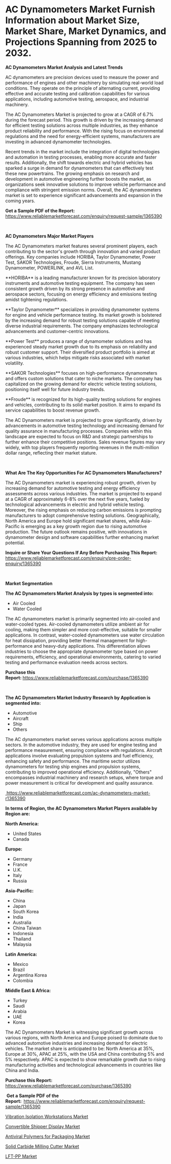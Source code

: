<p><h1>AC Dynamometers Market Furnish Information about Market Size, Market Share, Market Dynamics, and Projections Spanning from 2025 to 2032.</h1></p><p><strong>AC Dynamometers Market Analysis and Latest Trends</strong></p>
<p><p>AC dynamometers are precision devices used to measure the power and performance of engines and other machinery by simulating real-world load conditions. They operate on the principle of alternating current, providing effective and accurate testing and calibration capabilities for various applications, including automotive testing, aerospace, and industrial machinery.</p><p>The AC Dynamometers Market is projected to grow at a CAGR of 6.7% during the forecast period. This growth is driven by the increasing demand for efficient testing solutions across multiple industries, as they enhance product reliability and performance. With the rising focus on environmental regulations and the need for energy-efficient systems, manufacturers are investing in advanced dynamometer technologies.</p><p>Recent trends in the market include the integration of digital technologies and automation in testing processes, enabling more accurate and faster results. Additionally, the shift towards electric and hybrid vehicles has sparked a surge in demand for dynamometers that can effectively test these new powertrains. The growing emphasis on research and development in automotive engineering further boosts the market, as organizations seek innovative solutions to improve vehicle performance and compliance with stringent emission norms. Overall, the AC dynamometers market is set to experience significant advancements and expansion in the coming years.</p></p>
<p><strong>Get a Sample PDF of the Report:&nbsp;</strong> <a href="https://www.reliablemarketforecast.com/enquiry/request-sample/1365390?utm_campaign=1897&utm_medium=2&utm_source=Github&utm_content=ia&utm_term=22032025&utm_id=ac-dynamometers">https://www.reliablemarketforecast.com/enquiry/request-sample/1365390</a></p>
<p>&nbsp;</p>
<p><strong>AC Dynamometers Major Market Players</strong></p>
<p><p>The AC Dynamometers market features several prominent players, each contributing to the sector's growth through innovation and varied product offerings. Key companies include HORIBA, Taylor Dynamometer, Power Test, SAKOR Technologies, Froude, Sierra Instruments, Mustang Dynamometer, POWERLINK, and AVL List.</p><p>**HORIBA** is a leading manufacturer known for its precision laboratory instruments and automotive testing equipment. The company has seen consistent growth driven by its strong presence in automotive and aerospace sectors, focusing on energy efficiency and emissions testing amidst tightening regulations.</p><p>**Taylor Dynamometer** specializes in providing dynamometer systems for engine and vehicle performance testing. Its market growth is bolstered by the increasing demand for robust testing solutions capable of meeting diverse industrial requirements. The company emphasizes technological advancements and customer-centric innovations.</p><p>**Power Test** produces a range of dynamometer solutions and has experienced steady market growth due to its emphasis on reliability and robust customer support. Their diversified product portfolio is aimed at various industries, which helps mitigate risks associated with market volatility.</p><p>**SAKOR Technologies** focuses on high-performance dynamometers and offers custom solutions that cater to niche markets. The company has capitalized on the growing demand for electric vehicle testing solutions, positioning itself well for future industry trends.</p><p>**Froude** is recognized for its high-quality testing solutions for engines and vehicles, contributing to its solid market position. It aims to expand its service capabilities to boost revenue growth.</p><p>The AC Dynamometers market is projected to grow significantly, driven by advancements in automotive testing technology and increasing demand for quality assurance in manufacturing processes. Companies within this landscape are expected to focus on R&D and strategic partnerships to further enhance their competitive positions. Sales revenue figures may vary widely, with top players frequently reporting revenues in the multi-million dollar range, reflecting their market stature.</p></p>
<p>&nbsp;</p>
<p><strong>What Are The Key Opportunities For AC Dynamometers Manufacturers?</strong></p>
<p><p>The AC Dynamometers market is experiencing robust growth, driven by increasing demand for automotive testing and energy efficiency assessments across various industries. The market is projected to expand at a CAGR of approximately 6-8% over the next five years, fueled by technological advancements in electric and hybrid vehicle testing. Moreover, the rising emphasis on reducing carbon emissions is prompting manufacturers to adopt comprehensive testing solutions. Geographically, North America and Europe hold significant market shares, while Asia-Pacific is emerging as a key growth region due to rising automotive production. The future outlook remains positive, with innovations in dynamometer design and software capabilities further enhancing market potential.</p></p>
<p><strong>Inquire or Share Your Questions If Any Before Purchasing This Report:</strong> <a href="https://www.reliablemarketforecast.com/enquiry/pre-order-enquiry/1365390?utm_campaign=1897&utm_medium=2&utm_source=Github&utm_content=ia&utm_term=22032025&utm_id=ac-dynamometers">https://www.reliablemarketforecast.com/enquiry/pre-order-enquiry/1365390</a></p>
<p>&nbsp;</p>
<p><strong>Market Segmentation</strong></p>
<p><strong>The AC Dynamometers Market Analysis by types is segmented into:</strong></p>
<p><ul><li>Air Cooled</li><li>Water Cooled</li></ul></p>
<p><p>The AC dynamometers market is primarily segmented into air-cooled and water-cooled types. Air-cooled dynamometers utilize ambient air for cooling, making them simpler and more cost-effective, suitable for smaller applications. In contrast, water-cooled dynamometers use water circulation for heat dissipation, providing better thermal management for high-performance and heavy-duty applications. This differentiation allows industries to choose the appropriate dynamometer type based on power requirements, efficiency, and operational environments, catering to varied testing and performance evaluation needs across sectors.</p></p>
<p><strong>Purchase this Report:&nbsp;</strong><a href="https://www.reliablemarketforecast.com/purchase/1365390?utm_campaign=1897&utm_medium=2&utm_source=Github&utm_content=ia&utm_term=22032025&utm_id=ac-dynamometers">https://www.reliablemarketforecast.com/purchase/1365390</a></p>
<p>&nbsp;</p>
<p><strong>The AC Dynamometers Market Industry Research by Application is segmented into:</strong></p>
<p><ul><li>Automotive</li><li>Aircraft</li><li>Ship</li><li>Others</li></ul></p>
<p><p>The AC dynamometers market serves various applications across multiple sectors. In the automotive industry, they are used for engine testing and performance measurement, ensuring compliance with regulations. Aircraft applications involve evaluating propulsion systems and fuel efficiency, enhancing safety and performance. The maritime sector utilizes dynamometers for testing ship engines and propulsion systems, contributing to improved operational efficiency. Additionally, "Others" encompasses industrial machinery and research setups, where torque and power measurement is critical for development and quality assurance.</p></p>
<p><a href="https://www.reliablemarketforecast.com/ac-dynamometers-market-r1365390?utm_campaign=1897&utm_medium=2&utm_source=Github&utm_content=ia&utm_term=22032025&utm_id=ac-dynamometers">&nbsp;https://www.reliablemarketforecast.com/ac-dynamometers-market-r1365390</a></p>
<p><strong>In terms of Region, the AC Dynamometers Market Players available by Region are:</strong></p>
<p>
    <p> <strong> North America: </strong>
        <ul>
            <li>United States</li>
            <li>Canada</li>
        </ul>
        </p> 
    <p> <strong> Europe: </strong>
        <ul>
            <li>Germany</li>
            <li>France</li>
            <li>U.K.</li>
            <li>Italy</li>
            <li>Russia</li>
        </ul>
        </p> 
    <p> <strong> Asia-Pacific: </strong>
        <ul>
            <li>China</li>
            <li>Japan</li>
            <li>South Korea</li>
            <li>India</li>
            <li>Australia</li>
            <li>China Taiwan</li>
            <li>Indonesia</li>
            <li>Thailand</li>
            <li>Malaysia</li>
        </ul>
        </p> 
    <p> <strong> Latin America: </strong>
        <ul>
            <li>Mexico</li>
            <li>Brazil</li>
            <li>Argentina Korea</li>
            <li>Colombia</li>
        </ul>
        </p> 
    <p> <strong> Middle East & Africa: </strong>
        <ul>
            <li>Turkey</li>
            <li>Saudi</li>
            <li>Arabia</li>
            <li>UAE</li>
            <li>Korea</li>
        </ul>
    </p>
    </p>
<p><p>The AC Dynamometers Market is witnessing significant growth across various regions, with North America and Europe poised to dominate due to advanced automotive industries and increasing demand for electric vehicles. The market share is anticipated to be: North America at 35%, Europe at 30%, APAC at 25%, with the USA and China contributing 5% and 5% respectively. APAC is expected to show remarkable growth due to rising manufacturing activities and technological advancements in countries like China and India.</p></p>
<p><strong>Purchase this Report: </strong><a href="https://www.reliablemarketforecast.com/purchase/1365390?utm_campaign=1897&utm_medium=2&utm_source=Github&utm_content=ia&utm_term=22032025&utm_id=ac-dynamometers">https://www.reliablemarketforecast.com/purchase/1365390</a></p>
<p>&nbsp;<strong>Get a Sample PDF of the Report:&nbsp;&nbsp;</strong><a href="https://www.reliablemarketforecast.com/enquiry/request-sample/1365390?utm_campaign=1897&utm_medium=2&utm_source=Github&utm_content=ia&utm_term=22032025&utm_id=ac-dynamometers">https://www.reliablemarketforecast.com/enquiry/request-sample/1365390</a></p>
<p><strong></strong></p>
<p><p><a href="https://github.com/nikkoureta1y/Market-Research-Report-List-1/blob/main/vibration-isolation-workstations-market.md?utm_campaign=1897&utm_medium=2&utm_source=Github&utm_content=ia&utm_term=22032025&utm_id=ac-dynamometers">Vibration Isolation Workstations Market</a></p><p><a href="https://github.com/bordzjisela/Market-Research-Report-List-1/blob/main/convertible-shipper-display-market.md?utm_campaign=1897&utm_medium=2&utm_source=Github&utm_content=ia&utm_term=22032025&utm_id=ac-dynamometers">Convertible Shipper Display Market</a></p><p><a href="https://github.com/stvnpukaj10/Market-Research-Report-List-1/blob/main/antiviral-polymers-for-packaging-market.md?utm_campaign=1897&utm_medium=2&utm_source=Github&utm_content=ia&utm_term=22032025&utm_id=ac-dynamometers">Antiviral Polymers for Packaging Market</a></p><p><a href="https://github.com/sakourkishev/Market-Research-Report-List-1/blob/main/solid-carbide-milling-cutter-market.md?utm_campaign=1897&utm_medium=2&utm_source=Github&utm_content=ia&utm_term=22032025&utm_id=ac-dynamometers">Solid Carbide Milling Cutter Market</a></p><p><a href="https://github.com/shongranch73/Market-Research-Report-List-1/blob/main/lft-pp-market.md?utm_campaign=1897&utm_medium=2&utm_source=Github&utm_content=ia&utm_term=22032025&utm_id=ac-dynamometers">LFT-PP Market</a></p></p>